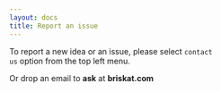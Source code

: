 ```yaml
---
layout: docs
title: Report an issue
---
```

To report a new idea or an issue, please select <code>contact us</code>
option from the top left menu.

Or drop an email to <b>ask</b> at <b>briskat.com</b>
